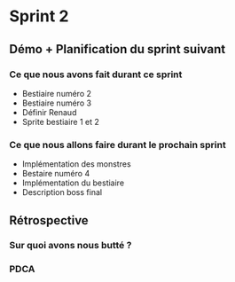 # Sprint 2

## Démo + Planification du sprint suivant

### Ce que nous avons fait durant ce sprint
- Bestiaire numéro 2
- Bestiaire numéro 3
- Définir Renaud 
- Sprite bestiaire 1 et 2

### Ce que nous allons faire durant le prochain sprint
- Implémentation des monstres
- Bestaire numéro 4
- Implémentation du bestiaire 
- Description boss final

## Rétrospective

### Sur quoi avons nous butté ?


### PDCA

